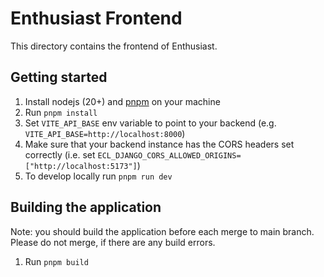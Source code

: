 # Enthusiast Frontend

This directory contains the frontend of Enthusiast.

## Getting started

1. Install nodejs (20+) and [pnpm](https://pnpm.io/) on your machine 
2. Run `pnpm install`
3. Set `VITE_API_BASE` env variable to point to your backend (e.g. `VITE_API_BASE=http://localhost:8000`)
4. Make sure that your backend instance has the CORS headers set correctly (i.e. set `ECL_DJANGO_CORS_ALLOWED_ORIGINS=["http://localhost:5173"]`) 
5. To develop locally run `pnpm run dev`

## Building the application

Note: you should build the application before each merge to main branch. Please do not merge, if there are any build errors.

1. Run `pnpm build`

